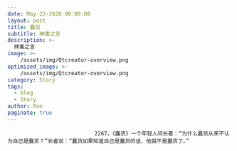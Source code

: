 ```yaml
---
date: May-22-2020 00:00:00
layout: post
title: 蠢货
subtitle: 神寓之言
description: >-
  神寓之言
image: >-
    /assets/img/Qtcreator-overview.png
optimized_image: >-
    /assets/img/Qtcreator-overview.png
category: Story
tags:
  - blog
  - Story
author: Ron
paginate: true
---
```


							　　2267，《蠢货》一个年轻人问长者：“为什么蠢货从来不认为自己是蠢货？”长者说：“蠢货如果知道自己是蠢货的话，他就不是蠢货了。”
							
							
						